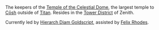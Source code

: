 The keepers of the [Temple of the Celestial Dome](Temple%20of%20the%20Celestial%20Dome.md), the largest temple to [Cōsh](Cōsh) outside of [Titan](Titan). Resides in the [Tower District](Tower%20District.md) of Zenith.

Currently led by [Hierarch Diam Goldscript](Hierarch%20Diam%20Goldscript.md), assisted by [Felix Rhodes](Felix%20Rhodes.md).